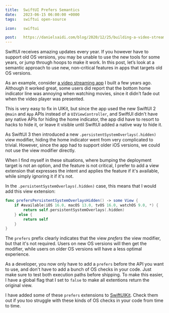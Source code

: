 ```yaml
---
title:  SwiftUI Prefers Semantics
date:   2023-06-15 06:00:00 +0000
tags:   swiftui open-source

icon:   swiftui

post:   https://danielsaidi.com/blog/2020/12/25/building-a-video-streaming-app-for-ios-in-swiftui
---
```


SwiftUI receives amazing updates every year. If you however have to support old OS versions, you may be unable to use the new tools for some years, or jump through hoops to make it work. In this post, let’s look at a semantic approach to use new, non-critical features in apps that targets old OS versions.

As an example, consider [a video streaming app]({{page.post}}) I built a few years ago. Although it worked great, some users did report that the bottom home indicator line was annoying when watching movies, since it didn't fade out when the video player was presented.

This is very easy to fix in UIKit, but since the app used the new SwiftUI 2 `@main` and `App` APIs instead of a `UIViewController`, and SwiftUI didn't have any native APIs for hiding the home indicator, the app did have to resort to hacks to hide it, or leave it visible until SwiftUI added a native way to hide it.

As SwiftUI 3 then introduced a new `.persistentSystemOverlays(.hidden)` view modifier, hiding the home indicator went from very complicated to trivial. However, since the app had to support older iOS versions, we could not use the view modifier directly.

When I find myself in these situations, where bumping the deployment target is not an option, and the feature is not critical, I prefer to add a view extension that expresses the intent and applies the feature if it's available, while simply ignoring it if it's not.

In the `.persistentSystemOverlays(.hidden)` case, this means that I would add this view extension:

```swift
func prefersPersistentSystemOverlaysHidden() -> some View {
    if #available(iOS 16.0, macOS 13.0, tvOS 16.0, watchOS 9.0, *) {
        return self.persistentSystemOverlays(.hidden)
    } else {
        return self
    }
}
```

The `prefers` prefix clearly indicates that the view *prefers* the view modifier, but that it's not required. Users on new OS versions will then get the modifier, while users on older OS versions will have a less optimal experience. 

As a developer, you now only have to add a `prefers` before the API you want to use, and don't have to add a bunch of OS checks in your code. Just make sure to test both execution paths before shipping. To make this easier, I have a global flag that I set to `false` to make all extentions return the original view.

I have added some of these `prefers` extensions to [SwiftUIKit]({{site.swiftuikit}}). Check them out if you too struggle with these kinds of OS checks in your code from time to time.